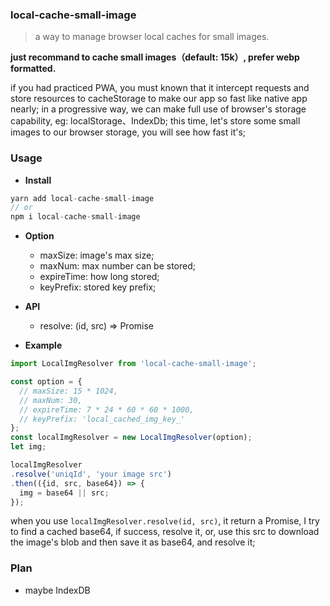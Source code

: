 ### local-cache-small-image

> a way to manage browser local caches for small images.  

**just recommand to cache small images（default: 15k）, prefer webp formatted.**

if you had practiced PWA, you must known that it intercept requests and store resources to cacheStorage to make our app so fast like native app nearly; in a progressive way, we can make full use of browser's storage capability, eg: localStorage、IndexDb; this time, let's store some small images to our browser storage, you will see how fast it's;

### Usage

* **Install**

```js
yarn add local-cache-small-image
// or
npm i local-cache-small-image
```

* **Option**

  * maxSize: image's max size;
  * maxNum: max number can be stored;
  * expireTime: how long stored;
  * keyPrefix: stored key prefix;

* **API**

  * resolve: (id, src) => Promise

* **Example**

```js
import LocalImgResolver from 'local-cache-small-image';

const option = {
  // maxSize: 15 * 1024,
  // maxNum: 30,
  // expireTime: 7 * 24 * 60 * 60 * 1000,
  // keyPrefix: 'local_cached_img_key_'
};
const localImgResolver = new LocalImgResolver(option);
let img;

localImgResolver
.resolve('uniqId', 'your image src')
.then(({id, src, base64}) => {
  img = base64 || src;
});
```

when you use `localImgResolver.resolve(id, src)`, it return a Promise, I try to find a cached base64, if success, resolve it, or, use this src to download the image's blob and then save it as base64, and resolve it;

### Plan

* maybe IndexDB
